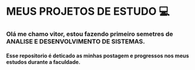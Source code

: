 # MEUS PROJETOS DE ESTUDO :computer:

### Olá me chamo vitor, estou fazendo primeiro semetres de ANALISE E DESENVOLVIMENTO DE SISTEMAS.
#### Esse repositorio é deticado as minhas postagem e progressos nos meus estudos durante a faculdade.
